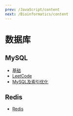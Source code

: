 ```yaml
---
prev: /JavaScript/content
next: /Bioinformatics/content
---
```

# 数据库

## MySQL
- [基础](MySQL/basic.md)
- [LeetCode](MySQL/leetcode.md)
- [MySQL及索引优化](MySQL/optimization.md)


## Redis
- [Redis](Redis/Redis.md)